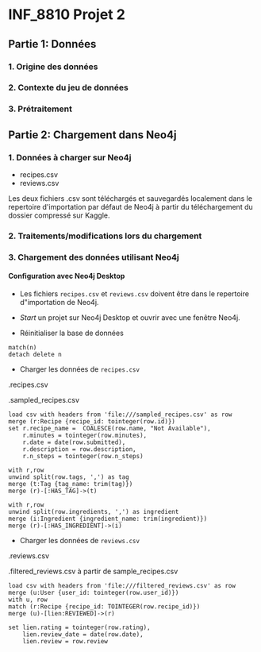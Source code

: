 # INF_8810 Projet 2

## Partie 1: Données

### 1. Origine des données
### 2. Contexte du jeu de données
### 3. Prétraitement

## Partie 2: Chargement dans Neo4j

### 1. Données à charger sur Neo4j
* recipes.csv
* reviews.csv

Les deux fichiers .csv sont téléchargés et sauvegardés localement dans le repertoire d'importation par défaut de Neo4j à partir du téléchargement du dossier compressé sur Kaggle. 

### 2. Traitements/modifications lors du chargement
### 3. Chargement des données utilisant Neo4j

#### Configuration avec Neo4j Desktop
- Les fichiers `recipes.csv` et `reviews.csv` doivent être dans le repertoire d"importation de Neo4j.
- <i>Start</i> un projet sur Neo4j Desktop et ouvrir avec une fenêtre Neo4j.

- Réinitialiser la base de données
```
match(n)
detach delete n
```
- Charger les données de `recipes.csv`

.recipes.csv

.sampled_recipes.csv

```
load csv with headers from 'file:///sampled_recipes.csv' as row 
merge (r:Recipe {recipe_id: tointeger(row.id)})
set r.recipe_name =  COALESCE(row.name, "Not Available"),
    r.minutes = tointeger(row.minutes),
    r.date = date(row.submitted),
    r.description = row.description,
    r.n_steps = tointeger(row.n_steps)

with r,row
unwind split(row.tags, ',') as tag
merge (t:Tag {tag_name: trim(tag)})
merge (r)-[:HAS_TAG]->(t)

with r,row
unwind split(row.ingredients, ',') as ingredient
merge (i:Ingredient {ingredient_name: trim(ingredient)})
merge (r)-[:HAS_INGREDIENT]->(i)
```
- Charger les données de `reviews.csv`

.reviews.csv

.filtered_reviews.csv à partir de sample_recipes.csv

```
load csv with headers from 'file:///filtered_reviews.csv' as row
merge (u:User {user_id: tointeger(row.user_id)})
with u, row
match (r:Recipe {recipe_id: TOINTEGER(row.recipe_id)})
merge (u)-[lien:REVIEWED]->(r)

set lien.rating = tointeger(row.rating),
    lien.review_date = date(row.date),
    lien.review = row.review
```

## 